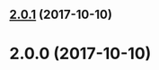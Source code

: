 <a name="2.0.1"></a>
## [2.0.1](https://github.com/RWOverdijk/boards-cli/compare/v2.0.0...v2.0.1) (2017-10-10)



<a name="2.0.0"></a>
# 2.0.0 (2017-10-10)



